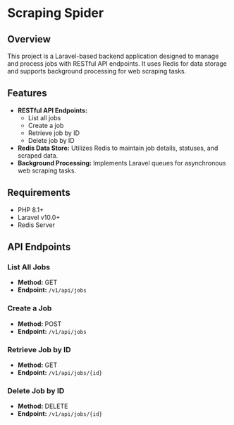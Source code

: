 # Scraping Spider

## Overview
This project is a Laravel-based backend application designed to manage and process jobs with RESTful API endpoints. It uses Redis for data storage and supports background processing for web scraping tasks.

## Features
- **RESTful API Endpoints:**
    - List all jobs
    - Create a job
    - Retrieve job by ID
    - Delete job by ID
- **Redis Data Store:** Utilizes Redis to maintain job details, statuses, and scraped data.
- **Background Processing:** Implements Laravel queues for asynchronous web scraping tasks.

## Requirements
- PHP 8.1+
- Laravel v10.0+
- Redis Server

## API Endpoints

### List All Jobs
- **Method:** GET
- **Endpoint:** `/v1/api/jobs`

### Create a Job
- **Method:** POST
- **Endpoint:** `/v1/api/jobs`

### Retrieve Job by ID
- **Method:** GET
- **Endpoint:** `/v1/api/jobs/{id}`

### Delete Job by ID
- **Method:** DELETE
- **Endpoint:** `/v1/api/jobs/{id}`
